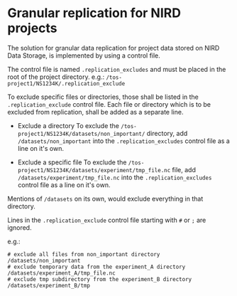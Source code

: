 # Granular replication for NIRD projects

The solution for granular data replication for project data stored on 
NIRD Data Storage, is implemented by using a control file.

The control file is named `.replication_excludes` and must be placed in the 
root of the project directory. 
 e.g.: `/tos-project1/NS1234K/.replication_exclude`

To exclude specific files or directories, those shall be listed in the 
`.replication_exclude` control file. Each file or directory which is to be
excluded from replication, shall be added as a separate line.

* Exclude a directory
To exclude the `/tos-project1/NS1234K/datasets/non_important/` directory, 
add `/datasets/non_important` into the `.replication_excludes` control file
as a line on it's own.

* Exclude a specific file
To exclude the `/tos-project1/NS1234K/datasets/experiment/tmp_file.nc` file, 
add `/datasets/experiment/tmp_file.nc` into the `.replication_excludes` control
file as a line on it's own.

Mentions of `/datasets` on its own, would exclude everything in that directory.

Lines in the `.replication_exclude` control file starting with `#` or `;` are 
ignored.

e.g.:
```
# exclude all files from non_important directory
/datasets/non_important
# exclude temporary data from the experiment_A directory
/datasets/experiment_A/tmp_file.nc
# exclude tmp subdirectory from the experiment_B directory
/datasets/experiment_B/tmp
```

